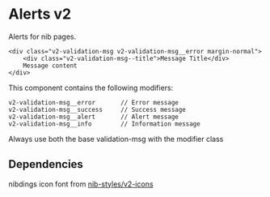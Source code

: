 Alerts v2
=========

Alerts for nib pages.

    <div class="v2-validation-msg v2-validation-msg__error margin-normal">
        <div class="v2-validation-msg--title">Message Title</div>
        Message content
    </div>

This component contains the following modifiers:

    v2-validation-msg__error       // Error message
    v2-validation-msg__success     // Success message
    v2-validation-msg__alert       // Alert message
    v2-validation-msg__info        // Information message


Always use both the base validation-msg with the modifier class

## Dependencies

nibdings icon font from [nib-styles/v2-icons](https://github.com/nib-styles/v2-icons)